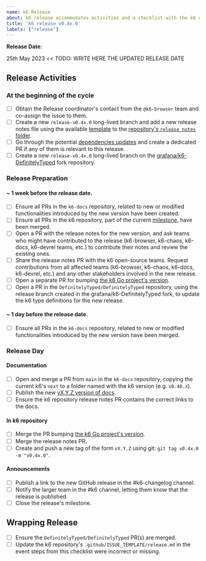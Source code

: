 ```yaml
---
name: k6 Release
about: k6 release accommodates activities and a checklist with the k6 open-source release process.
title: 'k6 release v0.4x.0'
labels: ["release"]
---
```


**Release Date**:

25th May 2023 <<  TODO: WRITE HERE THE UPDATED RELEASE DATE

## Release Activities

### At the beginning of the cycle

- [ ] Obtain the Release coordinator's contact from the `@k6-browser` team and co-assign the issue to them.
- [ ] Create a new `release-v0.4x.0` long-lived branch and add a new release notes file using the available [template](/grafana/k6/tree/master/release%20notes/template.md) to the [repository's `release notes` folder](/grafana/k6/tree/master/release%20notes).
- [ ] Go through the potential [dependencies updates](Dependencies.md) and create a dedicated PR if any of them is relevant to this release.
- [ ] Create a new `release-v0.4x.0` long-lived branch on the [grafana/k6-DefinitelyTyped](https://github.com/grafana/k6-DefinitelyTyped) fork repository.

### Release Preparation

#### ~ 1 week before the release date.

- [ ] Ensure all PRs in the `k6-docs` repository, related to new or modified functionalities introduced by the new version have been created.
- [ ] Ensure all PRs in the k6 repository, part of the current [milestone](https://github.com/grafana/k6/milestones), have been merged.
- [ ] Open a PR with the release notes for the new version, and ask teams who might have contributed to the release (k6-browser, k6-chaos, k6-docs, k6-devrel teams, etc.) to contribute their notes and review the existing ones.
- [ ] Share the release notes PR with the k6 open-source teams. Request contributions from all affected teams (k6-browser, k6-chaos, k6-docs, k6-devrel, etc.) and any other stakeholders involved in the new release.
- [ ] Open a separate PR for bumping [the k6 Go project's version](https://github.com/grafana/k6/blob/master/lib/consts/consts.go#L11).
- [ ] Open a PR in the `DefinitelyTyped/DefinitelyTyped` repository, using the release branch created in the grafana/k6-DefinitelyTyped fork, to update the k6 type definitions for the new release.

#### ~ 1 day before the release date.

- [ ] Ensure all PRs in the `k6-docs` repository, related to new or modified functionalities introduced by the new version have been merged.

### Release Day

#### Documentation

- [ ] Open and merge a PR from `main` in the `k6-docs` repository, copying the current k6's `next` to a folder named with the k6 version (e.g. `v0.48.x`).
- [ ] Publish the new [vX.Y.Z version of docs](https://github.com/grafana/k6-docs/releases/new).
- [ ] Ensure the k6 repository release notes PR contains the correct links to the docs.

#### In k6 repository

- [ ] Merge the PR bumping [the k6 Go project's version](https://github.com/grafana/k6/blob/9fa50b2d1f259cdccff5cc7bc18a236d31c345ac/lib/consts/consts.go#L11).
- [ ] Merge the release notes PR.
- [ ] Create and push a new tag of the form `vX.Y.Z` using git: `git tag v0.4x.0 -m "v0.4x.0"`.

#### Announcements

- [ ] Publish a link to the new GitHub release in the #k6-changelog channel.
- [ ] Notify the larger team in the #k6 channel, letting them know that the release is published.
- [ ] Close the release's milestone.

## Wrapping Release

- [ ] Ensure the `DefinitelyTyped/DefinitelyTyped` PR(s) are merged.
- [ ] Update the k6 repository's `.github/ISSUE_TEMPLATE/release.md` in the event steps from this checklist were incorrect or missing.
